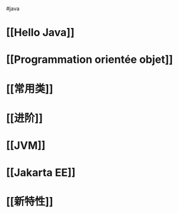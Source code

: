 #java

# [[Hello Java]]

# [[Programmation orientée objet]]

# [[常用类]]

# [[进阶]]

# [[JVM]]

# [[Jakarta EE]]

# [[新特性]]






